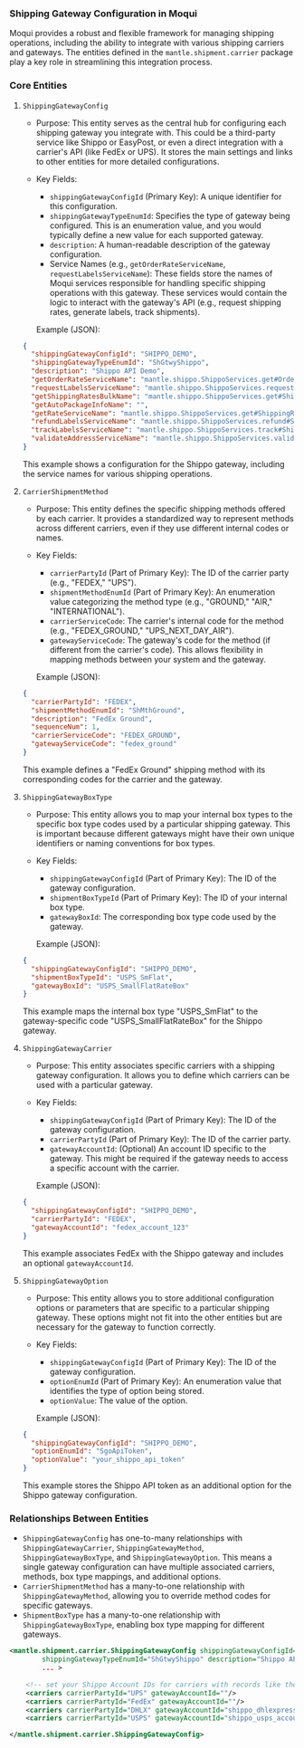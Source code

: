 ### Shipping Gateway Configuration in Moqui

Moqui provides a robust and flexible framework for managing shipping operations, including the ability to integrate with various shipping carriers and gateways. The entities defined in the `mantle.shipment.carrier` package play a key role in streamlining this integration process.

### Core Entities

1.  `ShippingGatewayConfig`

    *   Purpose: This entity serves as the central hub for configuring each shipping gateway you integrate with. This could be a third-party service like Shippo or EasyPost, or even a direct integration with a carrier's API (like FedEx or UPS). It stores the main settings and links to other entities for more detailed configurations.
    *   Key Fields:
        *   `shippingGatewayConfigId` (Primary Key): A unique identifier for this configuration.
        *   `shippingGatewayTypeEnumId`: Specifies the type of gateway being configured. This is an enumeration value, and you would typically define a new value for each supported gateway.
        *   `description`: A human-readable description of the gateway configuration.
        *   Service Names (e.g., `getOrderRateServiceName`, `requestLabelsServiceName`): These fields store the names of Moqui services responsible for handling specific shipping operations with this gateway. These services would contain the logic to interact with the gateway's API (e.g., request shipping rates, generate labels, track shipments).

        Example (JSON):

    ```json
    {
      "shippingGatewayConfigId": "SHIPPO_DEMO",
      "shippingGatewayTypeEnumId": "ShGtwyShippo",
      "description": "Shippo API Demo",
      "getOrderRateServiceName": "mantle.shippo.ShippoServices.get#OrderShippingRate",
      "requestLabelsServiceName": "mantle.shippo.ShippoServices.request#ShippingLabels",
      "getShippingRatesBulkName": "mantle.shippo.ShippoServices.get#ShippingRatesBulk",
      "getAutoPackageInfoName": "",
      "getRateServiceName": "mantle.shippo.ShippoServices.get#ShippingRate",
      "refundLabelsServiceName": "mantle.shippo.ShippoServices.refund#ShippingLabels",
      "trackLabelsServiceName": "mantle.shippo.ShippoServices.track#ShippingLabels",
      "validateAddressServiceName": "mantle.shippo.ShippoServices.validate#PostalAddress"
    }
    ```

    This example shows a configuration for the Shippo gateway, including the service names for various shipping operations.

2.  `CarrierShipmentMethod`

    *   Purpose: This entity defines the specific shipping methods offered by each carrier. It provides a standardized way to represent methods across different carriers, even if they use different internal codes or names.
    *   Key Fields:
        *   `carrierPartyId` (Part of Primary Key): The ID of the carrier party (e.g., "FEDEX," "UPS").
        *   `shipmentMethodEnumId` (Part of Primary Key): An enumeration value categorizing the method type (e.g., "GROUND," "AIR," "INTERNATIONAL").
        *   `carrierServiceCode`: The carrier's internal code for the method (e.g., "FEDEX_GROUND," "UPS_NEXT_DAY_AIR").
        *   `gatewayServiceCode`: The gateway's code for the method (if different from the carrier's code). This allows flexibility in mapping methods between your system and the gateway.

        Example (JSON):

    ```json
    {
      "carrierPartyId": "FEDEX",
      "shipmentMethodEnumId": "ShMthGround",
      "description": "FedEx Ground",
      "sequenceNum": 1,
      "carrierServiceCode": "FEDEX_GROUND",
      "gatewayServiceCode": "fedex_ground"
    }
    ```

    This example defines a "FedEx Ground" shipping method with its corresponding codes for the carrier and the gateway.

3.  `ShippingGatewayBoxType`

    *   Purpose: This entity allows you to map your internal box types to the specific box type codes used by a particular shipping gateway. This is important because different gateways might have their own unique identifiers or naming conventions for box types.
    *   Key Fields:
        *   `shippingGatewayConfigId` (Part of Primary Key): The ID of the gateway configuration.
        *   `shipmentBoxTypeId` (Part of Primary Key): The ID of your internal box type.
        *   `gatewayBoxId`: The corresponding box type code used by the gateway.

        Example (JSON):

    ```json
    {
      "shippingGatewayConfigId": "SHIPPO_DEMO",
      "shipmentBoxTypeId": "USPS_SmFlat",
      "gatewayBoxId": "USPS_SmallFlatRateBox"
    }
    ```

    This example maps the internal box type "USPS_SmFlat" to the gateway-specific code "USPS_SmallFlatRateBox" for the Shippo gateway.

4.  `ShippingGatewayCarrier`

    *   Purpose: This entity associates specific carriers with a shipping gateway configuration. It allows you to define which carriers can be used with a particular gateway.
    *   Key Fields:
        *   `shippingGatewayConfigId` (Part of Primary Key): The ID of the gateway configuration.
        *   `carrierPartyId` (Part of Primary Key): The ID of the carrier party.
        *   `gatewayAccountId`: (Optional) An account ID specific to the gateway. This might be required if the gateway needs to access a specific account with the carrier.

        Example (JSON):

    ```json
    {
      "shippingGatewayConfigId": "SHIPPO_DEMO",
      "carrierPartyId": "FEDEX",
      "gatewayAccountId": "fedex_account_123"
    }
    ```

    This example associates FedEx with the Shippo gateway and includes an optional `gatewayAccountId`.

5.  `ShippingGatewayOption`

    *   Purpose: This entity allows you to store additional configuration options or parameters that are specific to a particular shipping gateway. These options might not fit into the other entities but are necessary for the gateway to function correctly.
    *   Key Fields:
        *   `shippingGatewayConfigId` (Part of Primary Key): The ID of the gateway configuration.
        *   `optionEnumId` (Part of Primary Key): An enumeration value that identifies the type of option being stored.
        *   `optionValue`: The value of the option.

        Example (JSON):

    ```json
    {
      "shippingGatewayConfigId": "SHIPPO_DEMO",
      "optionEnumId": "SgoApiToken",
      "optionValue": "your_shippo_api_token"
    }
    ```

    This example stores the Shippo API token as an additional option for the Shippo gateway configuration.

### Relationships Between Entities

*   `ShippingGatewayConfig` has one-to-many relationships with `ShippingGatewayCarrier`, `ShippingGatewayMethod`, `ShippingGatewayBoxType`, and `ShippingGatewayOption`. This means a single gateway configuration can have multiple associated carriers, methods, box type mappings, and additional options.
*   `CarrierShipmentMethod` has a many-to-one relationship with `ShippingGatewayMethod`, allowing you to override method codes for specific gateways.
*   `ShipmentBoxType` has a many-to-one relationship with `ShippingGatewayBoxType`, enabling box type mapping for different gateways.



```xml
<mantle.shipment.carrier.ShippingGatewayConfig shippingGatewayConfigId="SHIPPO_DEMO"
        shippingGatewayTypeEnumId="ShGtwyShippo" description="Shippo API Demo"
        ... >
    
    <!-- set your Shippo Account IDs for carriers with records like these -->
    <carriers carrierPartyId="UPS" gatewayAccountId=""/>
    <carriers carrierPartyId="FedEx" gatewayAccountId=""/>
    <carriers carrierPartyId="DHLX" gatewayAccountId="shippo_dhlexpress_account"/>
    <carriers carrierPartyId="USPS" gatewayAccountId="shippo_usps_account"/>

</mantle.shipment.carrier.ShippingGatewayConfig>


```

